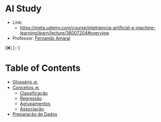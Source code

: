 # AI Study

- Link:
    - https://meta.udemy.com/course/inteligencia-artificial-e-machine-learning/learn/lecture/38007204#overview
- Professor: [Fernando Amaral](https://www.linkedin.com/in/fernando-amaral/)

[❌] [✅] 

# Table of Contents

- [Glossário 🔜](a_fundamentos/glossario.md)
- [Conceitos 🔜](a_fundamentos/README.md)
    - [Classificação](a_fundamentos/classificacao/README.md)
    - [Regressão](a_fundamentos/regressao/README.md)
    - [Agrupamentos](a_fundamentos/agrupamentos/README.md)
    - [Associação](a_fundamentos/associacao/README.md)
- [Preparação de Dados](a_fundamentos/preparacao_dados/README.md)